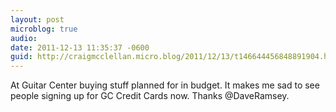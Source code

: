 ```yaml
---
layout: post
microblog: true
audio: 
date: 2011-12-13 11:35:37 -0600
guid: http://craigmcclellan.micro.blog/2011/12/13/t146644456848891904.html
---
```

At Guitar Center buying stuff planned for in budget. It makes me sad to see people signing up for GC Credit Cards now. Thanks @DaveRamsey.
